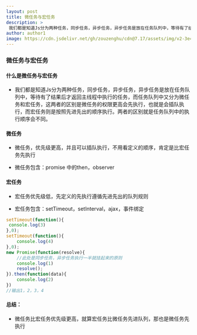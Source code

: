 ```yaml
---
layout: post
title: 微任务与宏任务
description: >
 我们都是知道Js分为两种任务，同步任务，异步任务，异步任务是放在任务队列中，等待有了结果后才返回主线程中执行的任务，而任务队列中又分为微任务和宏任务，这两者的区别是微任务的权限更高会先执行，也就是会插队执行，而宏任务则是按照先进先出的顺序执行。两者的区别就是任务队列中的执行顺序会不同。
author: author1
image: https://cdn.jsdelivr.net/gh/zouzenghu/cdn@7.17/assets/img/v2-3e43f0767c79fb0c71770127c4c3675c_1200x500.jpg
---
```

### 微任务与宏任务

#### 什么是微任务与宏任务

* 我们都是知道Js分为两种任务，同步任务，异步任务，异步任务是放在任务队列中，等待有了结果后才返回主线程中执行的任务，而任务队列中又分为微任务和宏任务，这两者的区别是微任务的权限更高会先执行，也就是会插队执行，而宏任务则是按照先进先出的顺序执行。两者的区别就是任务队列中的执行顺序会不同。

#### 微任务

* 微任务，优先级更高，并且可以插队执行，不用看定义的顺序，肯定是比宏任务先执行

* 微任务包含：promise 中的then，observer

#### 宏任务

* 宏任务优先级低，先定义的先执行遵循先进先出的队列规则

* 宏任务包含：setTimeout，setInterval，ajax，事件绑定

```javascript
setTimeout(function(){
 console.log(3)
},0);
setTimeout(function(){
    console.log(4)
},0);
new Promise(function(resolve){
    //此处是同步任务，异步任务执行一半就挂起来的原则
    console.log(1)
    resolve();
}).then(function(data){
    console.log(2)    
})
//输出1，2，3，4
```

#### 总结：

* 微任务比宏任务优先级更高，就算宏任务比微任务先进队列，那也是微任务先执行


